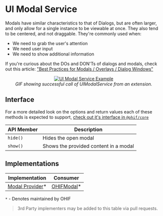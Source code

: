 # UI Modal Service

Modals have similar characteristics to that of Dialogs, but are often larger,
and only allow for a single instance to be viewable at once. They also tend to
be centered, and not draggable. They're commonly used when:

- We need to grab the user's attention
- We need user input
- We need to show additional information

If you're curious about the DOs and DON'Ts of dialogs and modals, check out this
article: ["Best Practices for Modals / Overlays / Dialog Windows"][ux-article]

<div style="text-align: center;">
  <a href="/assets/img/modal-example.gif">
    <img src="/assets/img/modal-example.gif" alt="UI Modal Service Example" style="margin: 0 auto; max-width: 500px;" />
  </a>
  <div><i>GIF showing successful call of UIModalService from an extension.</i></div>
</div>

## Interface

For a more detailed look on the options and return values each of these methods
is expected to support, [check out it's interface in `@ohif/core`][interface]

| API Member | Description                           |
| ---------- | ------------------------------------- |
| `hide()`   | Hides the open modal                  |
| `show()`   | Shows the provided content in a modal |

## Implementations

| Implementation                     | Consumer                      |
| ---------------------------------- | ----------------------------- |
| [Modal Provider][modal-provider]\* | [OHIFModal][modal-consumer]\* |

`*` - Denotes maintained by OHIF

> 3rd Party implementers may be added to this table via pull requests.

<!--
  LINKS
-->

<!-- prettier-ignore-start -->
[interface]: https://github.com/OHIF/Viewers/blob/master/platform/core/src/services/UIModalService/index.js
[modal-provider]: https://github.com/OHIF/Viewers/blob/master/platform/ui/src/contextProviders/ModalProvider.js
[modal-consumer]: https://github.com/OHIF/Viewers/tree/master/platform/ui/src/components/ohifModal
[ux-article]: https://uxplanet.org/best-practices-for-modals-overlays-dialog-windows-c00c66cddd8c
<!-- prettier-ignore-end -->

